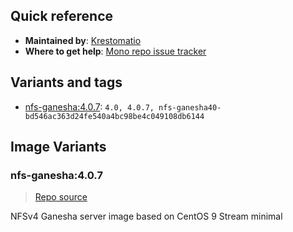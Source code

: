 ## Quick reference
- **Maintained by**:
[Krestomatio](https://krestomatio.com)
- **Where to get help**:
[Mono repo issue tracker](https://github.com/krestomatio/container_builder/issues)

## Variants and tags
- [nfs-ganesha:4.0.7](#nfs-ganesha407): `4.0, 4.0.7, nfs-ganesha40-bd546ac363d24fe540a4bc98be4c049108db6144`


## Image Variants
### nfs-ganesha:4.0.7
> [Repo source](https://github.com/krestomatio/container_builder/tree/master/nfs-ganesha/nfs-ganesha40)

NFSv4 Ganesha server image based on CentOS 9 Stream minimal

